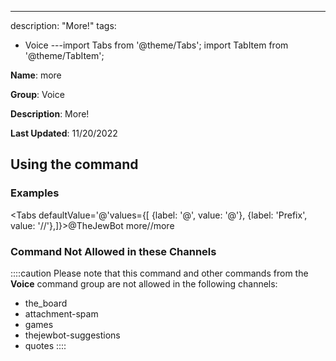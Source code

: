 ---
description: "More!"
tags:
  - Voice
---import Tabs from '@theme/Tabs';
import TabItem from '@theme/TabItem';

**Name**: more

**Group**: Voice

**Description**: More!

**Last Updated**: 11/20/2022

## Using the command

### Examples
<Tabs defaultValue='@'values={[ {label: '@', value: '@'}, {label: 'Prefix', value: '//'},]}><TabItem value='@'>@TheJewBot more</TabItem><TabItem value='//'>//more</TabItem></Tabs>

### Command Not Allowed in these Channels
::::caution Please note that this command and other commands from the **Voice** command group are not allowed in the following channels:
- the_board
- attachment-spam
- games
- thejewbot-suggestions
- quotes
::::